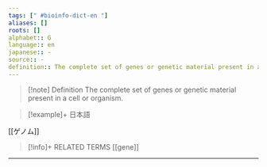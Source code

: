 ```yaml
---
tags: [" #bioinfo-dict-en "]
aliases: []
roots: []
alphabet:: G
language:: en
japanese:: -
source:: -
definition:: The complete set of genes or genetic material present in a cell or organism.
---
```

>[!note] Definition
>The complete set of genes or genetic material present in a cell or organism.
>

>[!example]+ 日本語
> 
[[ゲノム]] 

>[!info]+ RELATED TERMS
> [[gene]]

_____
